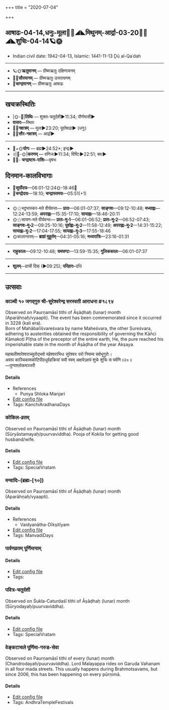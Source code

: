 +++
title = "2020-07-04"

+++
## आषाढः-04-14,धनुः-मूला🌛🌌◢◣मिथुनम्-आर्द्रा-03-20🌌🌞◢◣शुचिः-04-14🪐🌞
- Indian civil date: 1942-04-13, Islamic: 1441-11-13 Ḏū al-Qaʿdah
___________________
- 🪐🌞**ऋतुमानम्** — ग्रीष्मऋतुः दक्षिणायनम्
- 🌌🌞**सौरमानम्** — ग्रीष्मऋतुः उत्तरायणम्
- 🌛**चान्द्रमानम्** — ग्रीष्मऋतुः आषाढः
___________________


## खचक्रस्थितिः
- |🌞-🌛|**तिथिः** — शुक्ल-चतुर्दशी►11:34; पौर्णमासी►  
- **वासरः**—स्थिरः  
- 🌌🌛**नक्षत्रम्** — मूला►23:20; पूर्वाषाढा► (धनुः)  
- 🌌🌞**सौर-नक्षत्रम्** — आर्द्रा►  
___________________
- 🌛+🌞**योगः** — ब्रह्म►24:52*; इन्द्रः►  
- २|🌛-🌞|**करणम्** — वणिजः►11:34; विष्टिः►22:51; बवः►  
- 🌌🌛- **चन्द्राष्टम-राशिः**—वृषभः  


## दिनमान-कालविभागाः
- 🌅**सूर्योदयः**—06:01-12:24🌞️-18:46🌇  
- 🌛**चन्द्रोदयः**—18:10; **चन्द्रास्तमयः**—05:51(+1)  
___________________
- 🌞⚝भट्टभास्कर-मते वीर्यवन्तः— **प्रातः**—06:01-07:37; **साङ्गवः**—09:12-10:48; **मध्याह्नः**—12:24-13:59; **अपराह्णः**—15:35-17:10; **सायाह्नः**—18:46-20:11  
- 🌞⚝सायण-मते वीर्यवन्तः— **प्रातः-मु॰1**—06:01-06:52; **प्रातः-मु॰2**—06:52-07:43; **साङ्गवः-मु॰2**—09:25-10:16; **पूर्वाह्णः-मु॰2**—11:58-12:49; **अपराह्णः-मु॰2**—14:31-15:22; **सायाह्णः-मु॰2**—17:04-17:55; **सायाह्णः-मु॰3**—17:55-18:46  
- 🌞कालान्तरम्— **ब्राह्मं मुहूर्तम्**—04:31-05:16; **मध्यरात्रिः**—23:16-01:31  
___________________
- **राहुकालः**—09:12-10:48; **यमघण्टः**—13:59-15:35; **गुलिककालः**—06:01-07:37  
___________________
- **शूलम्**—प्राची दिक् (►09:25); **परिहारः**–दधि  
___________________

## उत्सवाः
### काञ्ची १० जगद्गुरु श्री-सुरेश्वरेन्द्र सरस्वती आराधना #१८९४

Observed on Paurṇamāsī tithi of Āṣāḍhaḥ (lunar) month (Aparāhṇaḥ/vyaapti). The event has been commemorated since it occurred in 3228 (kali era).  
Born of Mahābalīśvareśvara by name Maheśvara, the other Sureśvara, adhering to austerities obtained the responsibility of governing the Kāñci Kāmakoṭi Pīṭha of the preceptor of the entire earth, He, the pure reached his imperishable state in the month of Āṣāḍha of the year Akṣaya.

महाबलीश्वरेश्वराच्युतोद्भवो महेश्वराभिधः सुरेश्वरः परो नियम्य सर्वभूगुरोः।  
अवाप काञ्चिकामकोटिपीठधूर्वहक्रियां ययौ स्वम् अक्षयेऽक्षयं शुचेः शुचिः स पर्वणि॥२०॥  
—पुण्यश्लोकमञ्जरी



#### Details
- References
  - Punya Shloka Manjari
- [Edit config file](https://github.com/jyotisham/adyatithi/tree/master/mahApuruSha/kAnchI-maTha/lunar_month/tithi/04/15/kAJcI%2010%20jagadguru%20zrI~surEzvarEndra%20sarasvatI%20ArAdhanA.toml)
- Tags: KanchiAradhanaDays


### कोकिल-व्रतम्

Observed on Paurṇamāsī tithi of Āṣāḍhaḥ (lunar) month (Sūryāstamayaḥ/puurvaviddha). Pooja of Kokila for getting good husband/wife.

#### Details
- [Edit config file](https://github.com/jyotisham/adyatithi/tree/master/general/lunar_month/tithi/04/15/kOkila-vratam.toml)
- Tags: SpecialVratam


### मन्वादिः-(ब्रह्मः-[१०])

Observed on Paurṇamāsī tithi of Āṣāḍhaḥ (lunar) month (Aparāhṇaḥ/vyaapti). 

#### Details
- References
  - Vaidyanātha-Dīkṣitīyam
- [Edit config file](https://github.com/jyotisham/adyatithi/tree/master/time_focus/yugAdiH/lunar_month/tithi/04/15/manvAdiH~%28brahmaH~%5B10%5D%29.toml)
- Tags: ManvadiDays


### पार्वणव्रतम् पूर्णिमायाम्



#### Details
- [Edit config file](https://github.com/jyotisham/adyatithi/tree/master/gRhya/general/relative_event/sthAlIpAkaH_16/offset__-1/pArvaNa-vratam_15.toml)
- Tags: 


### पवित्र-चतुर्दशी

Observed on Śukla-Caturdaśī tithi of Āṣāḍhaḥ (lunar) month (Sūryodayaḥ/puurvaviddha). 

#### Details
- [Edit config file](https://github.com/jyotisham/adyatithi/tree/master/general/lunar_month/tithi/04/14/pavitra-caturdazI.toml)
- Tags: SpecialVratam


### वेङ्कटाचले पूर्णिमा-गरुड-सेवा

Observed on Paurṇamāsī tithi of every (lunar) month (Chandrodayaḥ/puurvaviddha). Lord Malayappa rides on Garuda Vahanam in all four mada streets. This usually happens during Brahmotsavams, but since 2006, this has been happening on every pūrṇimā.

#### Details
- [Edit config file](https://github.com/jyotisham/adyatithi/tree/master/temples/venkaTAchala/lunar_month/tithi/00/15/vEGkaTAcalE%20pUrNimA~garuDa-sEvA.toml)
- Tags: AndhraTempleFestivals


